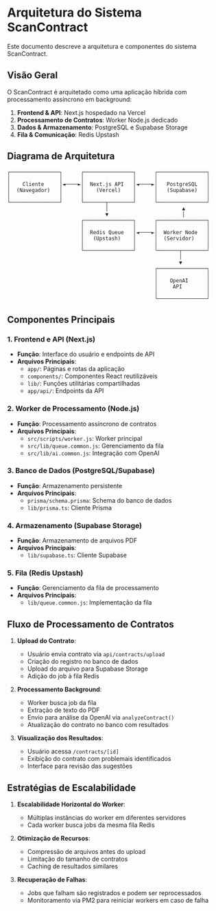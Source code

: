 # Arquitetura do Sistema ScanContract

Este documento descreve a arquitetura e componentes do sistema ScanContract.

## Visão Geral

O ScanContract é arquitetado como uma aplicação híbrida com processamento assíncrono em background:

1. **Frontend & API**: Next.js hospedado na Vercel
2. **Processamento de Contratos**: Worker Node.js dedicado
3. **Dados & Armazenamento**: PostgreSQL e Supabase Storage 
4. **Fila & Comunicação**: Redis Upstash

## Diagrama de Arquitetura

```
┌────────────────┐      ┌────────────────┐      ┌────────────────┐
│                │      │                │      │                │
│    Cliente     │◄────►│  Next.js API   │◄────►│   PostgreSQL   │
│  (Navegador)   │      │    (Vercel)    │      │   (Supabase)   │
│                │      │                │      │                │
└────────────────┘      └───────┬────────┘      └────────────────┘
                                │                        ▲
                                ▼                        │
                        ┌────────────────┐      ┌────────────────┐
                        │                │      │                │
                        │  Redis Queue   │◄────►│  Worker Node   │
                        │   (Upstash)    │      │  (Servidor)    │
                        │                │      │                │
                        └────────────────┘      └───────┬────────┘
                                                        │
                                                        ▼
                                                ┌────────────────┐
                                                │                │
                                                │    OpenAI      │
                                                │     API        │
                                                │                │
                                                └────────────────┘
```

## Componentes Principais

### 1. Frontend e API (Next.js)

- **Função**: Interface do usuário e endpoints de API
- **Arquivos Principais**:
  - `app/`: Páginas e rotas da aplicação
  - `components/`: Componentes React reutilizáveis
  - `lib/`: Funções utilitárias compartilhadas
  - `app/api/`: Endpoints da API

### 2. Worker de Processamento (Node.js)

- **Função**: Processamento assíncrono de contratos
- **Arquivos Principais**:
  - `src/scripts/worker.js`: Worker principal
  - `src/lib/queue.common.js`: Gerenciamento da fila
  - `src/lib/ai.common.js`: Integração com OpenAI

### 3. Banco de Dados (PostgreSQL/Supabase)

- **Função**: Armazenamento persistente
- **Arquivos Principais**:
  - `prisma/schema.prisma`: Schema do banco de dados
  - `lib/prisma.ts`: Cliente Prisma

### 4. Armazenamento (Supabase Storage)

- **Função**: Armazenamento de arquivos PDF
- **Arquivos Principais**:
  - `lib/supabase.ts`: Cliente Supabase

### 5. Fila (Redis Upstash)

- **Função**: Gerenciamento da fila de processamento
- **Arquivos Principais**:
  - `lib/queue.common.js`: Implementação da fila

## Fluxo de Processamento de Contratos

1. **Upload do Contrato**:
   - Usuário envia contrato via `api/contracts/upload`
   - Criação do registro no banco de dados
   - Upload do arquivo para Supabase Storage
   - Adição do job à fila Redis

2. **Processamento Background**:
   - Worker busca job da fila
   - Extração de texto do PDF
   - Envio para análise da OpenAI via `analyzeContract()`
   - Atualização do contrato no banco com resultados

3. **Visualização dos Resultados**:
   - Usuário acessa `/contracts/[id]`
   - Exibição do contrato com problemais identificados
   - Interface para revisão das sugestões

## Estratégias de Escalabilidade

1. **Escalabilidade Horizontal do Worker**:
   - Múltiplas instâncias do worker em diferentes servidores
   - Cada worker busca jobs da mesma fila Redis

2. **Otimização de Recursos**:
   - Compressão de arquivos antes do upload
   - Limitação do tamanho de contratos
   - Caching de resultados similares

3. **Recuperação de Falhas**:
   - Jobs que falham são registrados e podem ser reprocessados
   - Monitoramento via PM2 para reiniciar workers em caso de falha 